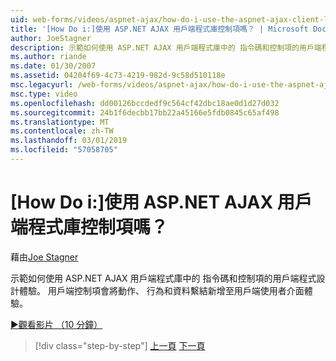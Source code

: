 ```yaml
---
uid: web-forms/videos/aspnet-ajax/how-do-i-use-the-aspnet-ajax-client-library-controls
title: '[How Do i:]使用 ASP.NET AJAX 用戶端程式庫控制項嗎？ | Microsoft Docs'
author: JoeStagner
description: 示範如何使用 ASP.NET AJAX 用戶端程式庫中的 指令碼和控制項的用戶端程式設計體驗。 用戶端控制項加入動作，behavio...
ms.author: riande
ms.date: 01/30/2007
ms.assetid: 04204f69-4c73-4219-982d-9c58d510118e
msc.legacyurl: /web-forms/videos/aspnet-ajax/how-do-i-use-the-aspnet-ajax-client-library-controls
msc.type: video
ms.openlocfilehash: dd00126bccdedf9c564cf42dbc18ae0d1d27d032
ms.sourcegitcommit: 24b1f6decbb17bb22a45166e5fdb0845c65af498
ms.translationtype: MT
ms.contentlocale: zh-TW
ms.lasthandoff: 03/01/2019
ms.locfileid: "57058705"
---
```

<a name="how-do-i-use-the-aspnet-ajax-client-library-controls"></a>[How Do i:]使用 ASP.NET AJAX 用戶端程式庫控制項嗎？
====================
藉由[Joe Stagner](https://github.com/JoeStagner)

示範如何使用 ASP.NET AJAX 用戶端程式庫中的 指令碼和控制項的用戶端程式設計體驗。 用戶端控制項會將動作、 行為和資料繫結新增至用戶端使用者介面體驗。

[&#9654;觀看影片 （10 分鐘）](https://channel9.msdn.com/Blogs/ASP-NET-Site-Videos/how-do-i-use-the-aspnet-ajax-client-library-controls)

> [!div class="step-by-step"]
> [上一頁](how-do-i-aspnet-ajax-enable-an-existing-web-service.md)
> [下一頁](how-do-i-use-an-aspnet-ajax-scriptmanagerproxy.md)
